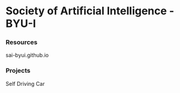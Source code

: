 # Society of Artificial Intelligence - BYU-I

### Resources
sai-byui.github.io

### Projects
Self Driving Car
